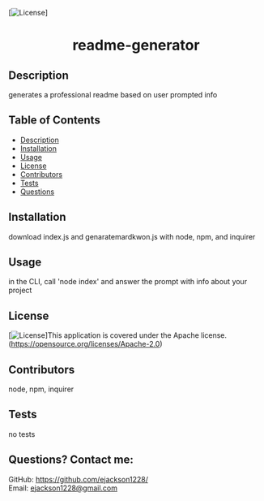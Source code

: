  [![License](https://img.shields.io/badge/License-Apache_2.0-blue.svg)] 
# <h1 align="center">readme-generator</h1>

## Description
generates a professional readme based on user prompted info
  
## Table of Contents
  - [Description](#description)
  - [Installation](#installation)
  - [Usage](#usage)
  - [License](#license)
  - [Contributors](#contributors)
  - [Tests](#tests)
  - [Questions](#questions)

## Installation
download index.js and genaratemardkwon.js with node, npm, and inquirer

## Usage
in the CLI, call 'node index' and answer the prompt with info about your project

## License
[![License](https://img.shields.io/badge/License-Apache_2.0-blue.svg)]This application is covered under the Apache license. (https://opensource.org/licenses/Apache-2.0)

## Contributors
node, npm, inquirer

## Tests
no tests

## Questions? Contact me:
GitHub: https://github.com/ejackson1228/ <br>
Email: ejackson1228@gmail.com


